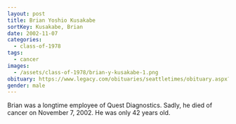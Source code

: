 ```yaml
---
layout: post
title: Brian Yoshio Kusakabe
sortKey: Kusakabe, Brian
date: 2002-11-07
categories:
  - class-of-1978
tags:
  - cancer
images:
  - /assets/class-of-1978/brian-y-kusakabe-1.png
obituary: https://www.legacy.com/obituaries/seattletimes/obituary.aspx?page=lifestory&pid=590943
gender: male
---
```

Brian was a longtime employee of Quest Diagnostics. Sadly, he died of cancer on November 7, 2002. He was only 42 years old.
